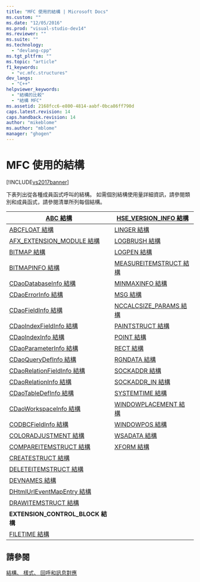 ```yaml
---
title: "MFC 使用的結構 | Microsoft Docs"
ms.custom: ""
ms.date: "12/05/2016"
ms.prod: "visual-studio-dev14"
ms.reviewer: ""
ms.suite: ""
ms.technology: 
  - "devlang-cpp"
ms.tgt_pltfrm: ""
ms.topic: "article"
f1_keywords: 
  - "vc.mfc.structures"
dev_langs: 
  - "C++"
helpviewer_keywords: 
  - "結構的比較"
  - "結構 MFC"
ms.assetid: 2168fcc6-e800-4814-aabf-0bca86ff790d
caps.latest.revision: 14
caps.handback.revision: 14
author: "mikeblome"
ms.author: "mblome"
manager: "ghogen"
---
```

# MFC 使用的結構
[!INCLUDE[vs2017banner](../../assembler/inline/includes/vs2017banner.md)]

下表列出從各種成員函式呼叫的結構。 如需個別結構使用量詳細資訊，請參閱類別和成員函式，請參閱清單所列每個結構。  
  
|[ABC 結構](../../mfc/reference/abc-structure.md)|[HSE_VERSION_INFO 結構](../../mfc/reference/hse-version-info-structure.md)|  
|--------------------------------------------------------------------------------------------------------------|-----------------------------------------------------------------------------------------------------------------------------|  
|[ABCFLOAT 結構](../../mfc/reference/abcfloat-structure.md)|[LINGER 結構](../../mfc/reference/linger-structure.md)|  
|[AFX_EXTENSION_MODULE 結構](../../mfc/reference/afx-extension-module-structure.md)|[LOGBRUSH 結構](../../mfc/reference/logbrush-structure.md)|  
|[BITMAP 結構](../../mfc/reference/bitmap-structure.md)|[LOGPEN 結構](../../mfc/reference/logpen-structure.md)|  
|[BITMAPINFO 結構](../../mfc/reference/bitmapinfo-structure.md)|[MEASUREITEMSTRUCT 結構](../../mfc/reference/measureitemstruct-structure.md)|  
|[CDaoDatabaseInfo 結構](../../mfc/reference/cdaodatabaseinfo-structure.md)|[MINMAXINFO 結構](../../mfc/reference/minmaxinfo-structure.md)|  
|[CDaoErrorInfo 結構](../../mfc/reference/cdaoerrorinfo-structure.md)|[MSG 結構](../../mfc/reference/msg-structure1.md)|  
|[CDaoFieldInfo 結構](../../mfc/reference/cdaofieldinfo-structure.md)|[NCCALCSIZE_PARAMS 結構](../../mfc/reference/nccalcsize-params-structure.md)|  
|[CDaoIndexFieldInfo 結構](../../mfc/reference/cdaoindexfieldinfo-structure.md)|[PAINTSTRUCT 結構](../../mfc/reference/paintstruct-structure.md)|  
|[CDaoIndexInfo 結構](../../mfc/reference/cdaoindexinfo-structure.md)|[POINT 結構](../../mfc/reference/point-structure1.md)|  
|[CDaoParameterInfo 結構](../../mfc/reference/cdaoparameterinfo-structure.md)|[RECT 結構](../../mfc/reference/rect-structure1.md)|  
|[CDaoQueryDefInfo 結構](../../mfc/reference/cdaoquerydefinfo-structure.md)|[RGNDATA 結構](../../mfc/reference/rgndata-structure.md)|  
|[CDaoRelationFieldInfo 結構](../../mfc/reference/cdaorelationfieldinfo-structure.md)|[SOCKADDR 結構](../../mfc/reference/sockaddr-structure.md)|  
|[CDaoRelationInfo 結構](../../mfc/reference/cdaorelationinfo-structure.md)|[SOCKADDR_IN 結構](../../mfc/reference/sockaddr-in-structure.md)|  
|[CDaoTableDefInfo 結構](../../mfc/reference/cdaotabledefinfo-structure.md)|[SYSTEMTIME 結構](SYSTEMTIME%20Structure.xml)
|[CDaoWorkspaceInfo 結構](../../mfc/reference/cdaoworkspaceinfo-structure.md)|[WINDOWPLACEMENT 結構](../../mfc/reference/windowplacement-structure.md)|  
|[CODBCFieldInfo 結構](../../mfc/reference/codbcfieldinfo-structure.md)|[WINDOWPOS 結構](../../mfc/reference/windowpos-structure1.md)  
|[COLORADJUSTMENT 結構](../../mfc/reference/coloradjustment-structure.md)|[WSADATA 結構](../../mfc/reference/wsadata-structure.md)|  
|[COMPAREITEMSTRUCT 結構](../../mfc/reference/compareitemstruct-structure.md)|[XFORM 結構](../../mfc/reference/xform-structure.md)|  
|[CREATESTRUCT 結構](../../mfc/reference/createstruct-structure.md)||  
|[DELETEITEMSTRUCT 結構](../../mfc/reference/deleteitemstruct-structure.md)||  
|[DEVNAMES 結構](../../mfc/reference/devnames-structure.md)||  
|[DHtmlUrlEventMapEntry 結構](../../mfc/reference/dhtmlurleventmapentry-structure.md)||  
|[DRAWITEMSTRUCT 結構](../../mfc/reference/drawitemstruct-structure.md)||  
|**EXTENSION_CONTROL_BLOCK 結構**||  
|[FILETIME 結構](../../mfc/reference/filetime-structure.md)  
  
## <a name="see-also"></a>請參閱  
 [結構、 樣式、 回呼和訊息對應](../../mfc/reference/structures-styles-callbacks-and-message-maps.md)

